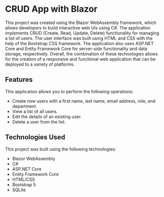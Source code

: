 <h1>CRUD App with Blazor</h1>
This project was created using the Blazor WebAssembly framework, which allows developers to build interactive web UIs using C#. The application implements CRUD (Create, Read, Update, Delete) functionality for managing a list of users. The user interface was built using HTML and CSS with the help of the Bootstrap CSS framework. The application also uses ASP.NET Core and Entity Framework Core for server-side functionality and data storage, respectively. Overall, the combination of these technologies allows for the creation of a responsive and functional web application that can be deployed to a variety of platforms.

<h2>Features</h2>

This application allows you to perform the following operations:

- Create new users with a first name, last name, email address, role, and department.
- View a list of all users.
- Edit the details of an existing user.
- Delete a user from the list.

<h2>Technologies Used</h2>

This project was built using the following technologies:

- Blazor WebAssembly
- C#
- ASP.NET Core
- Entity Framework Core
- HTML/CSS
- Bootstrap 5
- SQLite
